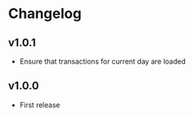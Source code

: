 # Changelog

## v1.0.1

* Ensure that transactions for current day are loaded

## v1.0.0

* First release
